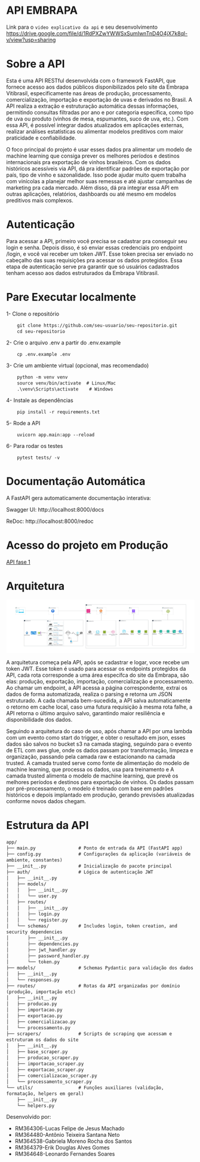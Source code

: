 # API EMBRAPA

Link para o `video explicativo da api` e seu desenvolvimento
https://drive.google.com/file/d/1RdPXZwYWWSxSumIwnTnD4O4jX7k8ql-v/view?usp=sharing


# Sobre a API
Esta é uma API RESTful desenvolvida com o framework FastAPI, que fornece acesso
aos dados públicos disponibilizados pelo site da Embrapa Vitibrasil, especificamente 
nas áreas de produção, processamento, comercialização, importação e exportação de uvas e 
derivados no Brasil. A API realiza a extração e estruturação automática dessas 
informações, permitindo consultas filtradas por ano e por categoria específica, 
como tipo de uva ou produto (vinhos de mesa, espumantes, suco de uva, etc.). 
Com essa API, é possível integrar dados atualizados em aplicações externas,
realizar análises estatísticas ou alimentar modelos preditivos com maior 
praticidade e confiabilidade.

O foco principal do projeto é usar esses dados pra alimentar um modelo de 
machine learning que consiga prever os melhores períodos e destinos internacionais 
pra exportação de vinhos brasileiros. Com os dados históricos acessíveis via API, 
dá pra identificar padrões de exportação por país, tipo de vinho e sazonalidade. 
Isso pode ajudar muito quem trabalha com vinícolas a planejar melhor suas remessas 
e até ajustar campanhas de marketing pra cada mercado. Além disso, dá pra integrar 
essa API em outras aplicações, relatórios, dashboards ou até mesmo em modelos 
preditivos mais complexos.

# Autenticação
Para acessar a API, primeiro você precisa se cadastrar pra conseguir seu login e senha. 
Depois disso, é só enviar essas credenciais pro endpoint /login, e você vai receber 
um token JWT. 
Esse token precisa ser enviado no cabeçalho das suas requisições pra acessar os 
dados protegidos. Essa etapa de autenticação serve pra garantir que só usuários 
cadastrados tenham acesso aos dados estruturados da Embrapa Vitibrasil.

# Pare Executar localmente


1- Clone o repositório
```shell
    git clone https://github.com/seu-usuario/seu-repositorio.git
    cd seu-repositorio
```

2- Crie o arquivo .env a partir do .env.example
```shell
    cp .env.example .env
```

3- Crie um ambiente virtual (opcional, mas recomendado)
```shell
    python -m venv venv
    source venv/bin/activate  # Linux/Mac
    .\venv\Scripts\activate    # Windows
```
4- Instale as dependências
```shell
    pip install -r requirements.txt
```
5- Rode a API
```shell
    uvicorn app.main:app --reload 
```
6- Para rodar os testes
```shell
    pytest tests/ -v
```
# Documentação Automática
A FastAPI gera automaticamente documentação interativa:

Swagger UI: http://localhost:8000/docs

ReDoc: http://localhost:8000/redoc

# Acesso do projeto em Produção
[API fase 1](https://fase-1-hkv8.onrender.com/docs#/Login/register_api_register_post)


# Arquitetura
![alt text](docs/imgs/api_fase1_caso_uso.jpg) 

A arquitetura começa pela API, após se cadastrar e logar, voce recebe um token JWT.
Esse token é usado para acessar os endpoints protegidos da API, cada rota corresponde
a uma área específca do site da Embrapa, são elas: produção, exportação, importação,
comercialização e processamento.
Ao chamar um endpoint, a API acessa a página correspondente, extrai os dados de 
forma automatizada, realiza o parsing e retorna um JSON estruturado.
A cada chamada bem-sucedida, a API salva automaticamente o retorno em cache local,
caso uma futura requisição à mesma rota falhe, a API retorna o último arquivo salvo, 
garantindo maior resiliência e disponibilidade dos dados.

Seguindo a arquitetura do caso de uso, após chamar a API por uma lambda com um evento como start do trigger,
e obter o resultado em json, esses dados são salvos no bucket s3 na camada staging, seguindo para
o evento de ETL com aws glue, onde os dados passam por transformação, limpeza e organização, 
passando pela camada raw e estacionando na camada trusted. 
A camada trusted serve como fonte de alimentação do modelo de machine learning, que processa os dados, 
usa para treinamento e 
A camada trusted alimenta o modelo de machine learning, que prevê os melhores períodos e destinos 
para exportação de vinhos. Os dados passam por pré-processamento, o modelo é treinado com 
base em padrões históricos e depois implantado em produção, 
gerando previsões atualizadas conforme novos dados chegam.


# Estrutura da API
```text
app/
├── main.py                # Ponto de entrada da API (FastAPI app)
├── config.py              # Configurações da aplicação (variáveis de ambiente, constantes)
├── __init__.py            # Inicialização do pacote principal
├── auth/                  # Lógica de autenticação JWT
│   ├── __init__.py
│   ├── models/
│   │   ├── __init__.py
│   │   └── user.py
│   ├── routes/
│   │   ├── __init__.py
│   │   ├── login.py
│   │   └── register.py
│   └── schemas/           # Includes login, token creation, and security dependencies
│       ├── __init__.py
│       ├── dependencies.py
│       ├── jwt_handler.py
│       ├── password_handler.py
│       └── token.py
├── models/                # Schemas Pydantic para validação dos dados
│   ├── __init__.py
│   └── responses.py
├── routes/                # Rotas da API organizadas por domínio (produção, importação etc)
│   ├── __init__.py
│   ├── producao.py
│   ├── importacao.py
│   ├── exportacao.py
│   ├── comercializacao.py
│   └── processamento.py
├── scrapers/              # Scripts de scraping que acessam e estruturam os dados do site
│   ├── __init__.py
│   ├── base_scraper.py
│   ├── producao_scraper.py
│   ├── importacao_scraper.py
│   ├── exportacao_scraper.py
│   ├── comercializacao_scraper.py
│   └── processamento_scraper.py
└── utils/                 # Funções auxiliares (validação, formatação, helpers em geral)
    ├── __init__.py
    └── helpers.py
```


Desenvolvido por:
- RM364306-Lucas Felipe de Jesus Machado
- RM364480-Antônio Teixeira Santana Neto
- RM364538-Gabriela Moreno Rocha dos Santos
- RM364379-Erik Douglas Alves Gomes
- RM364648-Leonardo Fernandes Soares
